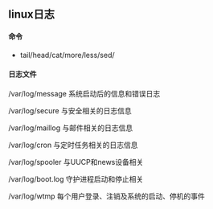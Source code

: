 ## linux日志

#### 命令
+ tail/head/cat/more/less/sed/


#### 日志文件

/var/log/message 系统启动后的信息和错误日志

/var/log/secure 与安全相关的日志信息

/var/log/maillog 与邮件相关的日志信息

/var/log/cron 与定时任务相关的日志信息
 
/var/log/spooler 与UUCP和news设备相关

/var/log/boot.log 守护进程启动和停止相关

/var/log/wtmp 每个用户登录、注销及系统的启动、停机的事件
